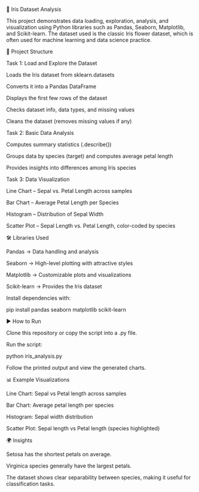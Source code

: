 🌸 Iris Dataset Analysis

This project demonstrates data loading, exploration, analysis, and visualization using Python libraries such as Pandas, Seaborn, Matplotlib, and Scikit-learn. The dataset used is the classic Iris flower dataset, which is often used for machine learning and data science practice.

📂 Project Structure

Task 1: Load and Explore the Dataset

Loads the Iris dataset from sklearn.datasets

Converts it into a Pandas DataFrame

Displays the first few rows of the dataset

Checks dataset info, data types, and missing values

Cleans the dataset (removes missing values if any)

Task 2: Basic Data Analysis

Computes summary statistics (.describe())

Groups data by species (target) and computes average petal length

Provides insights into differences among Iris species

Task 3: Data Visualization

Line Chart – Sepal vs. Petal Length across samples

Bar Chart – Average Petal Length per Species

Histogram – Distribution of Sepal Width

Scatter Plot – Sepal Length vs. Petal Length, color-coded by species

🛠 Libraries Used

Pandas → Data handling and analysis

Seaborn → High-level plotting with attractive styles

Matplotlib → Customizable plots and visualizations

Scikit-learn → Provides the Iris dataset

Install dependencies with:

pip install pandas seaborn matplotlib scikit-learn

▶️ How to Run

Clone this repository or copy the script into a .py file.

Run the script:

python iris_analysis.py


Follow the printed output and view the generated charts.

📊 Example Visualizations

Line Chart: Sepal vs Petal length across samples

Bar Chart: Average petal length per species

Histogram: Sepal width distribution

Scatter Plot: Sepal length vs Petal length (species highlighted)

🌍 Insights

Setosa has the shortest petals on average.

Virginica species generally have the largest petals.

The dataset shows clear separability between species, making it useful for classification tasks.
